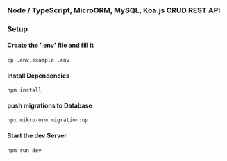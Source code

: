 ### Node / TypeScript, MicroORM, MySQL, Koa.js  CRUD REST API
### Setup
#### Create the '.env' file and fill it
```
cp .env.example .env
```
#### Install Dependencies
```
npm install
```
<!-- #### run migrations
```
npx mikro-orm migration:create -i  
``` -->
#### push migrations to Database
```
npx mikro-orm migration:up
```
#### Start the dev Server
``` 
npm run dev
```
